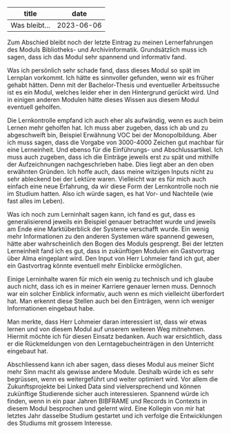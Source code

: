 |     title     |     date      |
| ------------- | ------------- |
| Was bleibt... | 2023-06-06    |

Zum Abschied bleibt noch der letzte Eintrag zu meinen Lernerfahrungen des Moduls Bibliotheks- und Archivinformatik. Grundsätzlich muss ich sagen, dass ich das Modul sehr spannend und informativ fand.

Was ich persönlich sehr schade fand, dass dieses Modul so spät im Lernplan vorkommt. Ich hätte es sinnvoller gefunden, wenn wir es früher gehabt hätten. Denn mit der Bachelor-Thesis und eventueller Arbeitssuche ist es ein Modul, welches leider eher in den Hintergrund gerückt wird. Und in einigen anderen Modulen hätte dieses Wissen aus diesem Modul eventuell geholfen.

Die Lernkontrolle empfand ich auch eher als aufwändig, wenn es auch beim Lernen mehr geholfen hat. Ich muss aber zugeben, dass ich ab und zu abgeschweift bin, Beispiel Erwähnung VOC bei der Monopolbildung. Aber ich muss sagen, dass die Vorgabe von 3000-4000 Zeichen gut machbar für eine Lerneinheit. Und ebenso für die Einführungs- und Abschlussartikel. Ich muss auch zugeben, dass ich die Einträge jeweils erst zu spät und mithilfe der Aufzeichnungen nachgeschrieben habe. Dies liegt aber an den oben erwähnten Gründen. Ich hoffe auch, dass meine witzigen Inputs nicht zu sehr ableckend bei der Lektüre waren. Vielleicht war es für mich auch einfach eine neue Erfahrung, da wir diese Form der Lernkontrolle noch nie im Studium hatten. Also ich würde sagen, es hat Vor- und Nachteile (wie fast alles im Leben).

Was ich noch zum Lerninhalt sagen kann, ich fand es gut, dass es generalisierend jeweils ein Beispiel genauer betrachtet wurde und jeweils am Ende eine Marktüberblick der Systeme verschafft wurde. Ein wenig mehr Informationen zu den anderen Systemen wäre spannend gewesen, hätte aber wahrscheinlich den Bogen des Moduls gesprengt. Bei der letzten Lerneinheit fand ich es gut, dass in zukünftigen Modulen ein Gastvortrag über Alma eingeplant wird. Den Input von Herr Lohmeier fand ich gut, aber ein Gastvortrag könnte eventuell mehr Einblicke ermöglichen.

Einige Lerninhalte waren für mich ein wenig zu technisch und ich glaube auch nicht, dass ich es in meiner Karriere genauer lernen muss. Dennoch war ein solcher Einblick informativ, auch wenn es mich vielleicht überfordert hat. Man erkennt diese Stellen auch bei den Einträgen, wenn ich weniger Informationen eingebaut habe.

Man merkte, dass Herr Lohmeier daran interessiert ist, dass wir etwas lernen und von diesem Modul auf unserem weiteren Weg mitnehmen. Hiermit möchte ich für diesen Einsatz bedanken. Auch war ersichtlich, dass er die Rückmeldungen von den Lerntagebucheinträgen in den Unterricht eingebaut hat.

Abschliessend kann ich aber sagen, dass dieses Modul aus meiner Sicht mehr Sinn macht als gewisse andere Module. Deshalb würde ich es sehr begrüssen, wenn es weitergeführt und weiter optimiert wird. Vor allem die Zukunftsprojekte bei Linked Data sind vielversprechend und können zukünftige Studierende sicher auch interessieren. Spannend würde ich finden, wenn in ein paar Jahren BIBFRAME und Records in Contexts in diesem Modul besprochen und gelernt wird. Eine Kollegin von mir hat letztes Jahr dasselbe Studium gestartet und ich verfolge die Entwicklungen des Studiums mit grossem Interesse.
